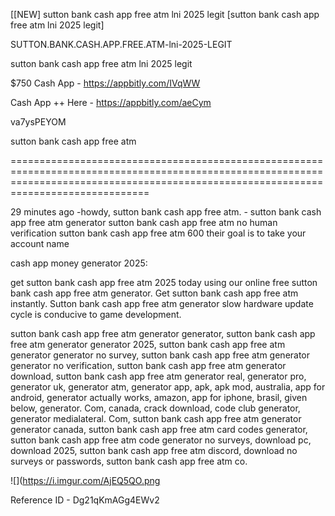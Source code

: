 [[NEW] sutton bank cash app free atm lni 2025 legit [sutton bank cash app free atm lni 2025 legit]

SUTTON.BANK.CASH.APP.FREE.ATM-lni-2025-LEGIT

sutton bank cash app free atm lni 2025 legit

$750 Cash App -  https://appbitly.com/IVqWW


Cash App ++ Here - https://appbitly.com/aeCym


va7ysPEYOM

sutton bank cash app free atm

==========================================================================================================================================================================================

29 minutes ago -howdy, sutton bank cash app free atm. - sutton bank cash app free atm generator sutton bank cash app free atm no human verification sutton bank cash app free atm 600 their goal is to take your account name

cash app money generator 2025:

get sutton bank cash app free atm 2025 today using our online free sutton bank cash app free atm generator. Get sutton bank cash app free atm instantly. Sutton bank cash app free atm generator slow hardware update cycle is conducive to game development.

sutton bank cash app free atm generator generator, sutton bank cash app free atm generator generator 2025, sutton bank cash app free atm generator generator no survey, sutton bank cash app free atm generator generator no verification, sutton bank cash app free atm generator download, sutton bank cash app free atm generator real, generator pro, generator uk, generator atm, generator app, apk, apk mod, australia, app for android, generator actually works, amazon, app for iphone, brasil, given below, generator. Com, canada, crack download, code club generator, generator medialateral. Com, sutton bank cash app free atm generator generator canada, sutton bank cash app free atm card codes generator, sutton bank cash app free atm code generator no surveys, download pc, download 2025, sutton bank cash app free atm discord, download no surveys or passwords, sutton bank cash app free atm co.

![](https://i.imgur.com/AjEQ5QO.png

Reference ID - Dg21qKmAGg4EWv2